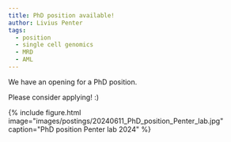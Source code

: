 ```yaml
---
title: PhD position available!
author: Livius Penter
tags:
  - position
  - single cell genomics
  - MRD
  - AML
---
```


We have an opening for a PhD position. 

Please consider applying! :) 

{% include figure.html image="images/postings/20240611_PhD_position_Penter_lab.jpg" caption="PhD position Penter lab 2024" %}
